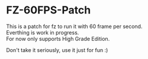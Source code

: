 # FZ-60FPS-Patch
This is a patch for fz to run it with 60 frame per second.  
Everthing is work in progress.  
For now only supports High Grade Edition.  

Don't take it seriously, use it just for fun :)  

